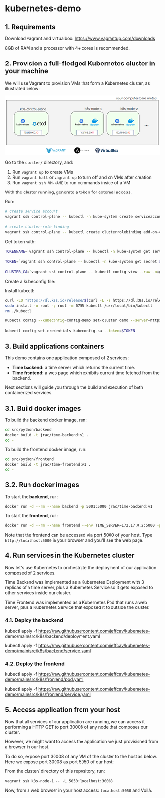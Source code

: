# kubernetes-demo

## 1. Requirements

Download vagrant and virtualbox: https://www.vagrantup.com/downloads

8GB of RAM and a processor with 4+ cores is recommended.

## 2. Provision a full-fledged Kubernetes cluster in your machine

We will use Vagrant to provision VMs that form a Kubernetes cluster, as illustrated below:

![kubernetes cluster](figs/k8s-cluster.png)

Go to the `cluster/` directory, and:

1. Run `vagrant up` to create VMs
2. Run `vagrant halt` or `vagrant up` to turn off and on VMs after creation
3. Run `vagrant ssh VM-NAME` to run commands inside of a VM

With the cluster running, generate a token for external access.

Run:

```bash
# create service account
vagrant ssh control-plane -- kubectl -n kube-system create serviceaccount kubeconfig-sa

# create cluster-role binding
vagrant ssh control-plane -- kubectl create clusterrolebinding add-on-cluster-admin --clusterrole=cluster-admin --serviceaccount=kube-system:kubeconfig-sa
```

Get token with:

```bash
TOKENNAME=`vagrant ssh control-plane -- kubectl -n kube-system get serviceaccount/kubeconfig-sa -o jsonpath='{.secrets[0].name}'`

TOKEN=`vagrant ssh control-plane -- kubectl -n kube-system get secret $TOKENNAME -o jsonpath='{.data.token}'| base64 --decode`

CLUSTER_CA=`vagrant ssh control-plane -- kubectl config view --raw -o=go-template='{{range .clusters}}{{if eq .name "kubernetes"}}"{{with index .cluster "certificate-authority-data" }}{{.}}{{end}}"{{ end }}{{ end }}'`
```

Create a kubeconfig file:

Install kubectl:

```bash
curl -LO "https://dl.k8s.io/release/$(curl -L -s https://dl.k8s.io/release/stable.txt)/bin/linux/amd64/kubectl"
sudo install -o root -g root -m 0755 kubectl /usr/local/bin/kubectl
rm ./kubectl
```

```bash
kubectl config --kubeconfig=config-demo set-cluster demo --server=https://localhost:8008

kubectl config set-credentials kubeconfig-sa --token=$TOKEN


```

## 3. Build applications containers

This demo contains one application composed of 2 services:

- **Time backend:** a time server which returns the current time.
- **Time frontend:** a web page which exhibits current time fetched from the backend.

Next sections will guide you through the build and execution of both containerized services.

## 3.1. Build docker images

To build the backend docker image, run:

```bash
cd src/python/backend
docker build -t jrac/time-backend:v1 .
cd -
```

To build the frontend docker image, run:

```bash
cd src/python/frontend
docker build -t jrac/time-frontend:v1 .
cd -
```

## 3.2. Run docker images

To start the **backend**, run:

```bash
docker run -d --rm --name backend -p 5001:5000 jrac/time-backend:v1
```

To start the **frontend**, run:

```bash
docker run -d --rm --name frontend --env TIME_SERVER=172.17.0.2:5000 -p 5000:5000 jrac/time-frontend:v1
```

Note that the frontend can be accessed via port 5000 of your host.
Type `http://localhost:5000` in your browser and you'll see the web page.

## 4. Run services in the Kubernetes cluster

Now let's use Kubernetes to orchestrate the deployment of our application composed of 2 services.

Time Backend was implemented as a Kubernetes Deployment with 3 replicas of a time server, plus a Kubernetes Service so it gets exposed to other services inside our cluster.

Time Frontend was implemented as a Kubernetes Pod that runs a web server, plus a Kubernetes Service that exposed it to outside the cluster.

### 4.1. Deploy the backend

kubectl apply -f <https://raw.githubusercontent.com/jeffcav/kubernetes-demo/main/src/k8s/backend/deployment.yaml>

kubectl apply -f <https://raw.githubusercontent.com/jeffcav/kubernetes-demo/main/src/k8s/backend/service.yaml>

### 4.2. Deploy the frontend

kubectl apply -f <https://raw.githubusercontent.com/jeffcav/kubernetes-demo/main/src/k8s/frontend/pod.yaml>

kubectl apply -f <https://raw.githubusercontent.com/jeffcav/kubernetes-demo/main/src/k8s/frontend/service.yaml>

## 5. Access application from your host

Now that all services of our application are running, we can access it performing a HTTP GET to port 30008 of any node that composes our cluster.

However, we might want to access the application we just provisioned from a browser in our host.

To do so, expose port 30008 of any VM of the cluster to the host as below.
Here we expose port 30008 as port 5050 of our host:

From the cluster/ directory of this repository, run:

`vagrant ssh k8s-node-1 -- -L 5050:localhost:30008`

Now, from a web browser in your host access: `localhost:5050` and Voilà.
